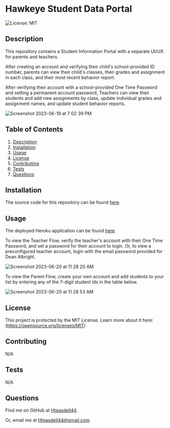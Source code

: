 # Hawkeye Student Data Portal
![License: MIT](https://img.shields.io/badge/License-MIT-yellow.svg)

## Description

This repository contains a Student Information Portal with a separate UI/UX for parents and teachers. 

After creating an account and verifying their child's school-provided ID number, parents can view their child's classes, their grades and assignment in each class, and their most recent behavior report. 

After verifying their account with a school-provided One Time Password and setting a permanent account password, Teachers can view their students and add new assignments by class, update individual grades and assignment names, and update student behavior reports.

![Screenshot 2023-06-19 at 7 02 39 PM](https://github.com/Hteasdell44/hawkeye-student-data-portal/assets/48537443/117f49f4-5006-4843-bade-fa1c3c3cc79f)

## Table of Contents

1. [Description](#description)
2. [Installation](#installation)
3. [Usage](#usage)
4. [License](#license)
5. [Contributing](#contributing)
6. [Tests](#tests)
7. [Questions](#questions)

## Installation

The source code for this repository can be found [here](https://github.com/Hteasdell44/hawkeye-student-data-portal).

## Usage

The deployed Heroku application can be found [here](https://hawkeye-student-data-portal.herokuapp.com/).

To view the Teacher Flow, verify the teacher's account with their One Time Password, and set a password for their account to login. Or, to view a preconfigured teacher account, login with the email password provided for Dean Albright.

![Screenshot 2023-06-20 at 11 28 20 AM](https://github.com/Hteasdell44/hawkeye-student-data-portal/assets/48537443/3c50fb5c-ec81-4b69-9941-7b31885cc699)

To view the Parent Flow, create your own account and add students to your list by entering any of the 7-digit student ids in the table below.

![Screenshot 2023-06-20 at 11 28 53 AM](https://github.com/Hteasdell44/hawkeye-student-data-portal/assets/48537443/c4960058-c784-4bfc-878d-9629bec5e051)

## License

This project is protected by the MIT License. Learn more about it here: (https://opensource.org/licenses/MIT)

## Contributing

N/A

## Tests

N/A

## Questions

Find me on GitHub at [Hteasdell44](https://github.com/Hteasdell44).

Or, email me at [Hteasdell44@gmail.com](mailto:Hteasdell44@gmail.com).
